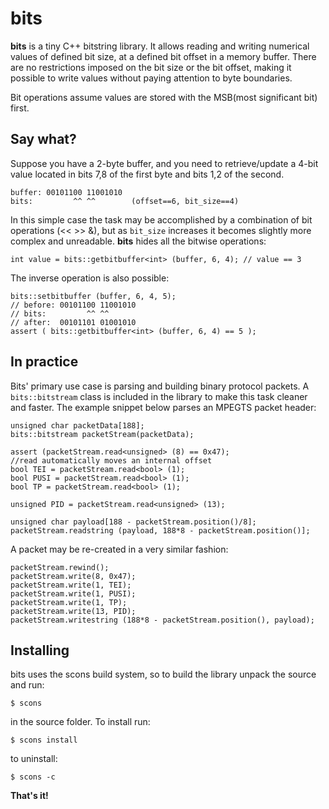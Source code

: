 bits
====

**bits** is a tiny C++ bitstring library. It allows reading and writing numerical values of defined bit size, at a defined
bit offset in a memory buffer. There are no restrictions imposed on the bit size or the bit offset, making it possible
to write values without paying attention to byte boundaries.

Bit operations assume values are stored with the MSB(most significant bit) first.

Say what?
---------

Suppose you have a 2-byte buffer, and you need to retrieve/update a 4-bit value located in bits 7,8 
of the first byte and bits 1,2 of the second.

    buffer: 00101100 11001010
    bits:         ^^ ^^        (offset==6, bit_size==4)

In this simple case the task may be accomplished by a combination of bit operations (<< >> &), but as `bit_size`
increases it becomes slightly more complex and unreadable.
**bits** hides all the bitwise operations:

    int value = bits::getbitbuffer<int> (buffer, 6, 4); // value == 3

The inverse operation is also possible:

    bits::setbitbuffer (buffer, 6, 4, 5);
    // before: 00101100 11001010
    // bits:         ^^ ^^
    // after:  00101101 01001010
    assert ( bits::getbitbuffer<int> (buffer, 6, 4) == 5 );

In practice
-----------

Bits' primary use case is parsing and building binary protocol packets. A `bits::bitstream` class is included in the library 
to make this task cleaner and faster. The example snippet below parses an MPEGTS packet header:

    unsigned char packetData[188];
    bits::bitstream packetStream(packetData);

    assert (packetStream.read<unsigned> (8) == 0x47);  
    //read automatically moves an internal offset
    bool TEI = packetStream.read<bool> (1);
    bool PUSI = packetStream.read<bool> (1);
    bool TP = packetStream.read<bool> (1);

    unsigned PID = packetStream.read<unsigned> (13);

    unsigned char payload[188 - packetStream.position()/8];
    packetStream.readstring (payload, 188*8 - packetStream.position()];

A packet may be re-created in a very similar fashion:

    packetStream.rewind();
    packetStream.write(8, 0x47);
    packetStream.write(1, TEI);
    packetStream.write(1, PUSI);
    packetStream.write(1, TP);
    packetStream.write(13, PID);
    packetStream.writestring (188*8 - packetStream.position(), payload);
 


Installing
----------

bits uses the scons build system, so to build the library unpack the source and run:

    $ scons

in the source folder. To install run:

    $ scons install

to uninstall:

    $ scons -c


**That's it!**




